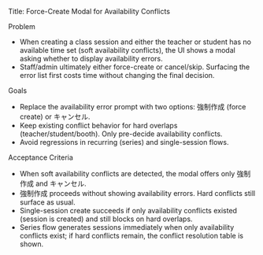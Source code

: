 Title: Force-Create Modal for Availability Conflicts

Problem
- When creating a class session and either the teacher or student has no available time set (soft availability conflicts), the UI shows a modal asking whether to display availability errors.
- Staff/admin ultimately either force-create or cancel/skip. Surfacing the error list first costs time without changing the final decision.

Goals
- Replace the availability error prompt with two options: 強制作成 (force create) or キャンセル.
- Keep existing conflict behavior for hard overlaps (teacher/student/booth). Only pre-decide availability conflicts.
- Avoid regressions in recurring (series) and single-session flows.

Acceptance Criteria
- When soft availability conflicts are detected, the modal offers only 強制作成 and キャンセル.
- 強制作成 proceeds without showing availability errors. Hard conflicts still surface as usual.
- Single-session create succeeds if only availability conflicts existed (session is created) and still blocks on hard overlaps.
- Series flow generates sessions immediately when only availability conflicts exist; if hard conflicts remain, the conflict resolution table is shown.


